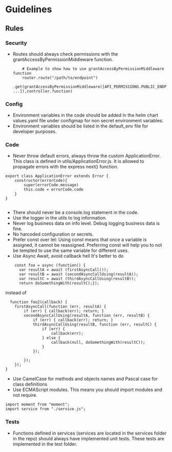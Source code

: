 # Guidelines

## Rules

### Security

- Routes should always check permissions with the grantAccessByPermissionMiddleware function. 
  ```
      # Example to show how to use grantAccessByPermissionMiddleware function
      router.route("/path/to/endpoint")
        .get(grantAccessByPermissionMiddleware([API_PERMISSIONS.PUBLIC_ENDPOINT, ...]),controller.function)
  ```

### Config

- Environment variables in the code should be added in the helm chart values.yaml file under configmap for non secret environment variables.
- Environment variables should be listed in the default_env file for developer purposes.

### Code

- Never throw default errors, always throw the custom ApplicationError. This class is defined in utils/ApplicationError.js. It is allowed to propagate errors with the express next() function.
```
export class ApplicationError extends Error {
    constructor(errorCode){
        super(errorCode.message)
        this.code = errorCode.code
    }
}
    
```

- There should never be a console.log statement in the code.
- Use the logger in the utils to log information.
- Never log business data on info level. Debug logging business data is fine.
- No harcoded configuration or secrets.
- Prefer const over let: Using const means that once a variable is assigned, it cannot be reassigned. Preferring const will help you to not be tempted to use the same variable for different uses.
- Use Async Await, avoid callback hell
It's better to do
```
    const foo = async (function() {
      var resultA = await (firstAsyncCall());
      var resultB = await (secondAsyncCallUsing(resultA));
      var resultC = await (thirdAsyncCallUsing(resultB));
      return doSomethingWith(resultC);});
  ```
instead of
```
  function foo2(callback) {
    firstAsyncCall(function (err, resultA) {
        if (err) { callback(err); return; }
        secondAsyncCallUsing(resultA, function (err, resultB) {
            if (err) { callback(err); return; }
            thirdAsyncCallUsing(resultB, function (err, resultC) {
                if (err) {
                    callback(err);
                } else {
                    callback(null, doSomethingWith(resultC));
                }
            });

        });
    });
}
```
- Use CamelCase for methods and objects names and Pascal case for class definitions
- Use ECMAScript modules. This means you should import modules and not require.
```
import moment from "moment";
import service from "./service.js";
```


### Tests

- Functions defined in services (services are located in the services folder in the repo) should always have implemented unit tests. These tests are implemented in the test folder.

